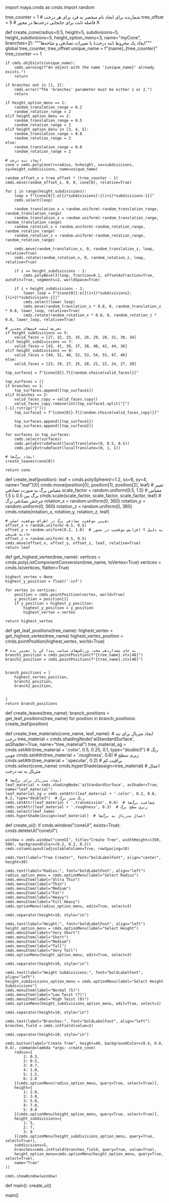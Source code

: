 import maya.cmds as cmds
import random

tree_counter = 1  # شمارنده برای ایجاد نام منحصر به فرد برای هر درخت
tree_offset = 5  # فاصله ثابت برای جابجایی درخت‌ها در محور X

def create_cone(radius=0.5, height=5, subdivisions=5, height_subdivisions=5, height_option_menu=3, name="myCone", branches=2):
    """ایجاد یک مخروط (تنه درخت) با تغییرات تصادفی و شاخه‌ها"""
    global tree_counter, tree_offset
    unique_name = f"{name}_{tree_counter}"
    tree_counter += 1

    if cmds.objExists(unique_name):
        cmds.warning(f"An object with the name '{unique_name}' already exists.")
        return

    if branches not in [1, 2]:
        cmds.error("The 'branches' parameter must be either 1 or 2.")
        return

    if height_option_menu == 1:
        random_translation_range = 0.2
        random_rotation_range = 2
    elif height_option_menu == 2:
        random_translation_range = 0.5
        random_rotation_range = 2
    elif height_option_menu in [3, 4, 5]:
        random_translation_range = 0.8
        random_rotation_range = 2
    else:
        random_translation_range = 0.8
        random_rotation_range = 2

    # ایجاد تنه درخت
    cone = cmds.polyCone(r=radius, h=height, sx=subdivisions, sy=height_subdivisions, name=unique_name)

    random_offset_x = tree_offset * (tree_counter - 1)
    cmds.move(random_offset_x, 0, 0, cone[0], relative=True)

    for i in range(height_subdivisions):
        loop = f"{cone[0]}.e[{i*subdivisions}:{(i+1)*subdivisions-1}]"
        cmds.select(loop)

        random_translation_x = random.uniform(-random_translation_range, random_translation_range)
        random_translation_z = random.uniform(-random_translation_range, random_translation_range)
        random_rotation_x = random.uniform(-random_rotation_range, random_rotation_range)
        random_rotation_z = random.uniform(-random_rotation_range, random_rotation_range)

        cmds.move(random_translation_x, 0, random_translation_z, loop, relative=True)
        cmds.rotate(random_rotation_x, 0, random_rotation_z, loop, relative=True)

        if i >= height_subdivisions - 1:
            cmds.polyBevel3(loop, fraction=0.1, offsetAsFraction=True, autoFit=True, segments=2, worldSpace=True)

        if i < height_subdivisions - 1:
            lower_loop = f"{cone[0]}.e[{(i+1)*subdivisions}:{(i+2)*subdivisions-1}]"
            cmds.select(lower_loop)
            cmds.move(random_translation_x * 0.8, 0, random_translation_z * 0.8, lower_loop, relative=True)
            cmds.rotate(random_rotation_x * 0.8, 0, random_rotation_z * 0.8, lower_loop, relative=True)

    # تعریف لیست فیس‌های معتبر
    if height_subdivisions == 5:
        valid_faces = [27, 32, 33, 35, 26, 29, 28, 31, 30, 34]
    elif height_subdivisions == 7:
        valid_faces = [43, 41, 39, 37, 38, 40, 42, 44, 36]
    elif height_subdivisions == 9:
        valid_faces = [49, 51, 48, 52, 53, 54, 55, 47, 46]
    else:
        valid_faces = [23, 29, 27, 25, 28, 21, 22, 24, 27, 20]

    top_surface1 = f"{cone[0]}.f[{random.choice(valid_faces)}]"

    top_surfaces = []
    if branches == 1:
        top_surfaces.append([top_surface1])
    elif branches == 2:
        valid_faces_copy = valid_faces.copy()
        valid_faces_copy.remove(int(top_surface1.split("[")[-1].rstrip("]")))
        top_surface2 = f"{cone[0]}.f[{random.choice(valid_faces_copy)}]"

        top_surfaces.append([top_surface1])
        top_surfaces.append([top_surface2])

    for surfaces in top_surfaces:
        cmds.select(surfaces)
        cmds.polyExtrudeFacet(localTranslate=(0, 0.5, 0.5))
        cmds.polyExtrudeFacet(localTranslate=(0, 1, 1))

    # ایجاد برگ‌ها
    create_leaves(cone[0])

    return cone


def create_leaf(position):
    leaf = cmds.polySphere(r=1.2, sx=6, sy=4, name="leaf")[0]
    cmds.move(position[0], position[1], position[2], leaf)
    # تغییر مقیاس برگ به صورت تصادفی
    scale_factor = random.uniform(0.5, 1.5)  # مقیاس برگ بین 0.5 تا 1.5
    cmds.scale(scale_factor, scale_factor, scale_factor, leaf)
     # چرخش تصادفی برگ
    rotation_x = random.uniform(0, 360)
    rotation_y = random.uniform(0, 360)
    rotation_z = random.uniform(0, 360)
    cmds.rotate(rotation_x, rotation_y, rotation_z, leaf)

    # تغییر موقعیت تصادفی برگ در اطراف موقعیت اصلی
    offset_x = random.uniform(-0.5, 0.5)
    offset_y = random.uniform(0.2, 1.0)  # افزایش موقعیت در محور Y به دلیل جاذبه طبیعی
    offset_z = random.uniform(-0.5, 0.5)
    cmds.move(offset_x, offset_y, offset_z, leaf, relative=True)
    return leaf


def get_highest_vertex(tree_name):
    vertices = cmds.polyListComponentConversion(tree_name, toVertex=True)
    vertices = cmds.ls(vertices, flatten=True)

    highest_vertex = None
    highest_y_position = float('-inf')

    for vertex in vertices:
        position = cmds.pointPosition(vertex, world=True)
        y_position = position[1]
        if y_position > highest_y_position:
            highest_y_position = y_position
            highest_vertex = vertex

    return highest_vertex


def get_leaf_positions(tree_name):
    highest_vertex = get_highest_vertex(tree_name)
    highest_vertex_position = cmds.pointPosition(highest_vertex, world=True)

    # به جای مقداردهی سخت، ورتکس‌های مناسب پیدا کن یا تغییر بده
    branch1_position = cmds.pointPosition(f"{tree_name}.vtx[48]")
    branch2_position = cmds.pointPosition(f"{tree_name}.vtx[40]")
    

    branch_positions = [
        highest_vertex_position,
        branch1_position,
        branch2_position,
       
        
    ]
    return branch_positions


def create_leaves(tree_name):
    branch_positions = get_leaf_positions(tree_name)
    for position in branch_positions:
        create_leaf(position)

def create_tree_materials(cone_name, leaf_name):
    # ایجاد متریال برای تنه درخت
    tree_material = cmds.shadingNode('aiStandardSurface', asShader=True, name="tree_material")
    tree_material_sg = cmds.setAttr(tree_material + '.color', 0.5, 0.25, 0.1, type="double3")  # رنگ چوبی
    cmds.setAttr(tree_material + '.roughness', 0.6)  # زبری سطح
    cmds.setAttr(tree_material + '.specular', 0.2)  # براقیت کم
    cmds.select(cone_name)
    cmds.hyperShade(assign=tree_material)  # اعمال متریال به تنه درخت
    
    # ایجاد متریال برای برگ‌ها
    leaf_material = cmds.shadingNode('aiStandardSurface', asShader=True, name="leaf_material")
    leaf_material_sg = cmds.setAttr(leaf_material + '.color', 0.2, 0.8, 0.2, type="double3")  # رنگ سبز برگ
    cmds.setAttr(leaf_material + '.transmission', 0.6)  # شفافیت برگ‌ها
    cmds.setAttr(leaf_material + '.roughness', 0.3)  # زبری سطح برگ
    cmds.select(leaf_name)
    cmds.hyperShade(assign=leaf_material)  # اعمال متریال به برگ‌ها



def create_ui():
    if cmds.window("coneUI", exists=True):
        cmds.deleteUI("coneUI")

    window = cmds.window("coneUI", title="Create Tree", widthHeight=(350, 500), backgroundColor=(0.2, 0.2, 0.2))
    cmds.columnLayout(adjustableColumn=True, rowSpacing=10)

    cmds.text(label="Tree Creator", font="boldLabelFont", align="center", height=30)

    cmds.text(label="Radius:", font="boldLabelFont", align="left")
    radius_option_menu = cmds.optionMenu(label="Select Radius")
    cmds.menuItem(label="Ultra Thin")
    cmds.menuItem(label="Thin")
    cmds.menuItem(label="Medium")
    cmds.menuItem(label="Fat")
    cmds.menuItem(label="Heavy")
    cmds.menuItem(label="Full Heavy")
    cmds.optionMenu(radius_option_menu, edit=True, select=3)

    cmds.separator(height=10, style="in")

    cmds.text(label="Height:", font="boldLabelFont", align="left")
    height_option_menu = cmds.optionMenu(label="Select Height")
    cmds.menuItem(label="Very Short")
    cmds.menuItem(label="Short")
    cmds.menuItem(label="Medium")
    cmds.menuItem(label="Tall")
    cmds.menuItem(label="Very Tall")
    cmds.optionMenu(height_option_menu, edit=True, select=3)

    cmds.separator(height=10, style="in")

    cmds.text(label="Height Subdivisions:", font="boldLabelFont", align="left")
    height_subdivisions_option_menu = cmds.optionMenu(label="Select Height Subdivisions")
    cmds.menuItem(label="Normal (5)")
    cmds.menuItem(label="Low Twist (7)")
    cmds.menuItem(label="High Twist (9)")
    cmds.optionMenu(height_subdivisions_option_menu, edit=True, select=1)

    cmds.separator(height=10, style="in")

    cmds.text(label="Branches:", font="boldLabelFont", align="left")
    branches_field = cmds.intField(value=2)

    cmds.separator(height=10, style="in")

    cmds.button(label="Create Tree", height=40, backgroundColor=(0.4, 0.8, 0.4), command=lambda *args: create_cone(
        radius={
            1: 0.3,
            2: 0.5,
            3: 0.7,
            4: 1.0,
            5: 1.5,
            6: 2.0
        }[cmds.optionMenu(radius_option_menu, query=True, select=True)],
        height={
            1: 2.0,
            2: 3.0,
            3: 5.0,
            4: 7.0,
            5: 9.0
        }[cmds.optionMenu(height_option_menu, query=True, select=True)],
        height_subdivisions={
            1: 5,
            2: 7,
            3: 9
        }[cmds.optionMenu(height_subdivisions_option_menu, query=True, select=True)],
        subdivisions=5,
        branches=cmds.intField(branches_field, query=True, value=True),
        height_option_menu=cmds.optionMenu(height_option_menu, query=True, select=True),
        name="Tree"
    ))

    cmds.showWindow(window)


def main():
    create_ui()


main()
